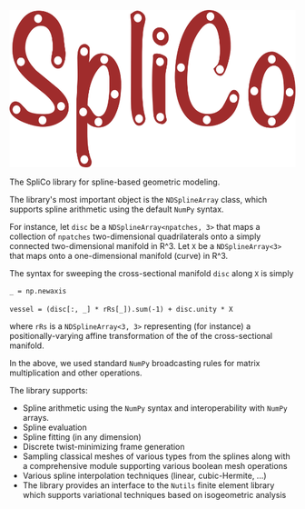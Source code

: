 ![SpliCo Logo](assets/logo/logo.png)


The SpliCo library for spline-based geometric modeling.

The library's most important object is the `NDSplineArray` class, which
supports spline arithmetic using the default `NumPy` syntax.

For instance, let `disc` be a `NDSplineArray<npatches, 3>` that maps a
collection of `npatches` two-dimensional quadrilaterals onto a simply
connected two-dimensional manifold in R^3. Let `X` be a `NDSplineArray<3>`
that maps onto a one-dimensional manifold (curve) in R^3.

The syntax for sweeping the cross-sectional manifold `disc` along `X` is simply

```
_ = np.newaxis

vessel = (disc[:, _] * rRs[_]).sum(-1) + disc.unity * X
```

where `rRs` is a `NDSplineArray<3, 3>` representing (for instance) a
positionally-varying affine transformation of the of the cross-sectional
manifold.

In the above, we used standard `NumPy` broadcasting rules for matrix
multiplication and other operations.

The library supports:

- Spline arithmetic using the `NumPy` syntax and interoperability with 
`NumPy` arrays.
- Spline evaluation
- Spline fitting (in any dimension)
- Discrete twist-minimizing frame generation
- Sampling classical meshes of various types from the splines along with a
comprehensive module supporting various boolean mesh operations
- Various spline interpolation techniques (linear, cubic-Hermite, ...)
- The library provides an interface to the `Nutils` finite element library
which supports variational techniques based on isogeometric analysis
